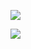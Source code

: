 ![](http://octodex.github.com/images/octdrey-catburn.jpg)

![][image]

[image]:http://octodex.github.com/images/octdrey-catburn.jpg